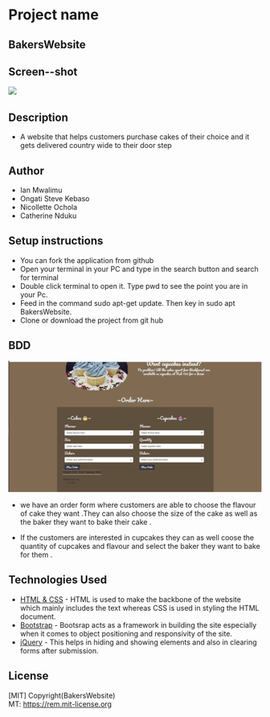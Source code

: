 # Project name
## BakersWebsite

## Screen--shot
 <img src="images/BakersWebsite.png" height="px" width="750x">

## Description
- A website that helps customers purchase cakes of their choice and it gets delivered country wide to their door step



## Author
- Ian Mwalimu
- Ongati Steve Kebaso
- Nicollette Ochola
- Catherine Nduku

## Setup instructions
- You can fork the application from github
- Open your terminal in your PC and type in the search button and search for terminal
- Double click terminal to open it. Type pwd to see the point you are in your Pc.
- Feed in the command sudo apt-get update. Then key in sudo apt BakersWebsite.
- Clone or download the project from git hub 

## BDD
<img src ="images/menu.png">

 -  we have an order form where customers are able to choose the flavour of cake they want .They can also choose the size of the cake as well as the baker they want to bake their cake .

  - If the customers are interested in cupcakes they can  as well coose the quantity of cupcakes and flavour and select the baker they want to bake for them .
## Technologies Used

- [HTML & CSS](https://www.w3schools.com/html/html_css.asp) - HTML is used to make the backbone of the website which mainly includes the text whereas CSS is used in styling the HTML document.
- [Bootstrap](https://getbootstrap.com/) - Bootsrap acts as a framework in building the site especially when it comes to object positioning and responsivity of the site.
- [jQuery](https://jquery.com/) - This helps in hiding and showing elements and also in clearing forms after submission.


## License
[MIT] Copyright(BakersWebsite)<br>
MT:  https://rem.mit-license.org<br>

